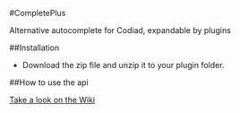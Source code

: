 #CompletePlus

Alternative autocomplete for Codiad, expandable by plugins

##Installation

- Download the zip file and unzip it to your plugin folder.

##How to use the api

[Take a look on the Wiki](https://github.com/Andr3as/Codiad-CompletePlus/wiki)